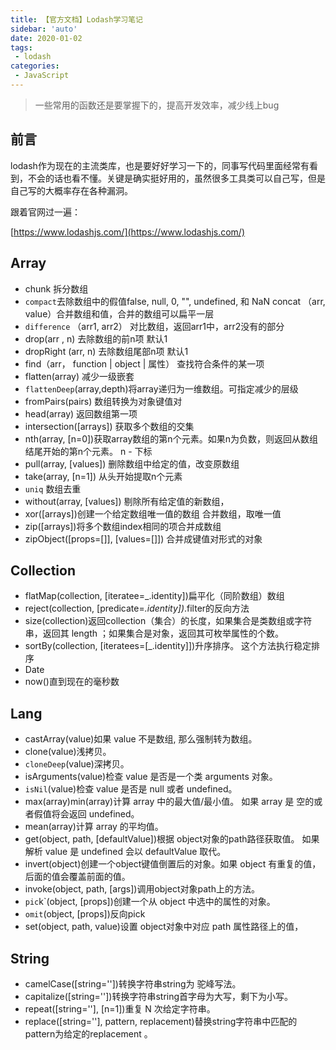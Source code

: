 ```yaml
---
title: 【官方文档】Lodash学习笔记
sidebar: 'auto'
date: 2020-01-02
tags:
 - lodash
categories:
 - JavaScript
---
```


> 一些常用的函数还是要掌握下的，提高开发效率，减少线上bug
<!-- more -->

## 前言
lodash作为现在的主流类库，也是要好好学习一下的，同事写代码里面经常有看到，不会的话也看不懂。关键是确实挺好用的，虽然很多工具类可以自己写，但是自己写的大概率存在各种漏洞。

跟着官网过一遍：

[https://www.lodashjs.com/](https://www.lodashjs.com/)

## Array
- chunk 拆分数组
- `compact`去除数组中的假值false, null, 0, "", undefined, 和 NaN 
concat （arr, value）合并数组和值，合并的数组可以扁平一层
- `difference` （arr1, arr2） 对比数组，返回arr1中，arr2没有的部分
- drop(arr , n) 去除数组的前n项 默认1
- dropRight (arr, n) 去除数组尾部n项 默认1
- find（arr， function | object | 属性） 查找符合条件的某一项
- flatten(array) 减少一级嵌套
- `flattenDeep`(array,depth)将array递归为一维数组。可指定减少的层级
- fromPairs(pairs) 数组转换为对象键值对
- head(array) 返回数组第一项
- intersection([arrays]) 获取多个数组的交集
- nth(array, [n=0])获取array数组的第n个元素。如果n为负数，则返回从数组结尾开始的第n个元素。 n  - 下标
- pull(array, [values]) 删除数组中给定的值，改变原数组
- take(array, [n=1]) 从头开始提取n个元素
- `uniq` 数组去重
- without(array, [values]) 剔除所有给定值的新数组，
- xor([arrays])创建一个给定数组唯一值的数组 合并数组，取唯一值
- zip([arrays])将多个数组index相同的项合并成数组
- zipObject([props=[]], [values=[]]) 合并成键值对形式的对象

## Collection
- flatMap(collection, [iteratee=_.identity])扁平化（同阶数组）数组
- reject(collection, [predicate=_.identity])_.filter的反向方法
- size(collection)返回collection（集合）的长度，如果集合是类数组或字符串，返回其 length ；如果集合是对象，返回其可枚举属性的个数。
- sortBy(collection, [iteratees=[_.identity]])升序排序。 这个方法执行稳定排序
- Date
- now()直到现在的毫秒数
## Lang

- castArray(value)如果 value 不是数组, 那么强制转为数组。
- clone(value)浅拷贝。 
- `cloneDeep`(value)深拷贝。
- isArguments(value)检查 value 是否是一个类 arguments 对象。
- `isNil`(value)检查 value 是否是 null 或者 undefined。
- max(array)min(array)计算 array 中的最大值/最小值。 如果 array 是 空的或者假值将会返回 undefined。
- mean(array)计算 array 的平均值。
- get(object, path, [defaultValue])根据 object对象的path路径获取值。 如果解析 value 是 undefined 会以 defaultValue 取代。
- invert(object)创建一个object键值倒置后的对象。如果 object 有重复的值，后面的值会覆盖前面的值。
- invoke(object, path, [args])调用object对象path上的方法。
- `pic`k`(object, [props])创建一个从 object 中选中的属性的对象。
- `omit`(object, [props])反向pick
- set(object, path, value)设置 object对象中对应 path 属性路径上的值，
## String
- camelCase([string=''])转换字符串string为 驼峰写法。
- capitalize([string=''])转换字符串string首字母为大写，剩下为小写。
- repeat([string=''], [n=1])重复 N 次给定字符串。
- replace([string=''], pattern, replacement)替换string字符串中匹配的pattern为给定的replacement 。












